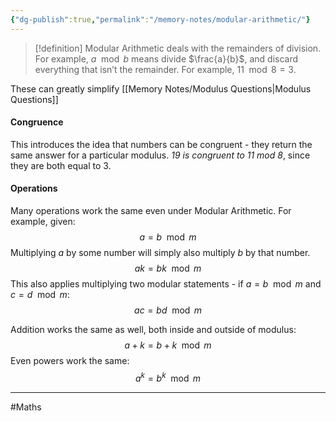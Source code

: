 ```yaml
---
{"dg-publish":true,"permalink":"/memory-notes/modular-arithmetic/"}
---
```



> [!definition]
> Modular Arithmetic deals with the remainders of division.
> For example, $a \mod{b}$ means divide $\frac{a}{b}$, and discard everything that isn’t the remainder.
> For example, $11\mod{8} = 3$.

These can greatly simplify [[Memory Notes/Modulus Questions\|Modulus Questions]]

#### Congruence

This introduces the idea that numbers can be congruent - they return the same answer for a particular modulus.
*19 is congruent to 11 mod 8*, since they are both equal to 3.


#### Operations

Many operations work the same even under Modular Arithmetic.
For example, given:
$$a = b\mod m$$
Multiplying $a$ by some number will simply also multiply $b$ by that number.
$$ak = bk \mod m$$
This also applies multiplying two modular statements - if $a = b\mod m$ and $c = d \mod m$:
$$ac = bd \mod m$$

Addition works the same as well, both inside and outside of modulus:
$$ a + k = b + k \mod m$$
Even powers work the same:
$$a^k = b^k \mod m$$



---


#Maths